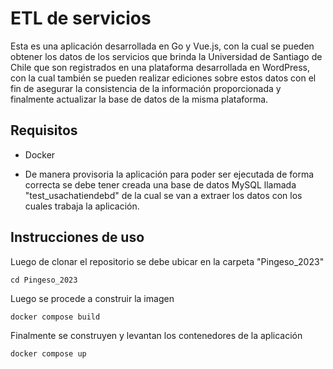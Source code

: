 # ETL de servicios
Esta es una aplicación desarrollada en Go y Vue.js, con la cual se pueden obtener los datos de los servicios que brinda la Universidad de Santiago de Chile que son registrados en una plataforma desarrollada en WordPress, 
con la cual también se pueden realizar ediciones sobre estos datos con el fin de asegurar la consistencia de la información proporcionada y finalmente actualizar la base de datos de la misma plataforma.

## Requisitos
- Docker

- De manera provisoria la aplicación para poder ser ejecutada de forma correcta se debe tener creada una base de datos MySQL llamada "test_usachatiendebd" de la cual se van a extraer los datos con los cuales trabaja la aplicación.

## Instrucciones de uso
Luego de clonar el repositorio se debe ubicar en la carpeta "Pingeso_2023"

`cd Pingeso_2023 `

Luego se procede a construir la imagen

` docker compose build `

Finalmente se construyen y levantan los contenedores de la aplicación

` docker compose up `







